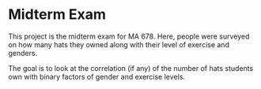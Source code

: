 # Midterm Exam

This project is the midterm exam for MA 678. Here, people were surveyed on how many hats they owned along with their level of exercise and genders.

The goal is to look at the correlation (if any) of the number of hats students own with binary factors of gender and exercise levels.
